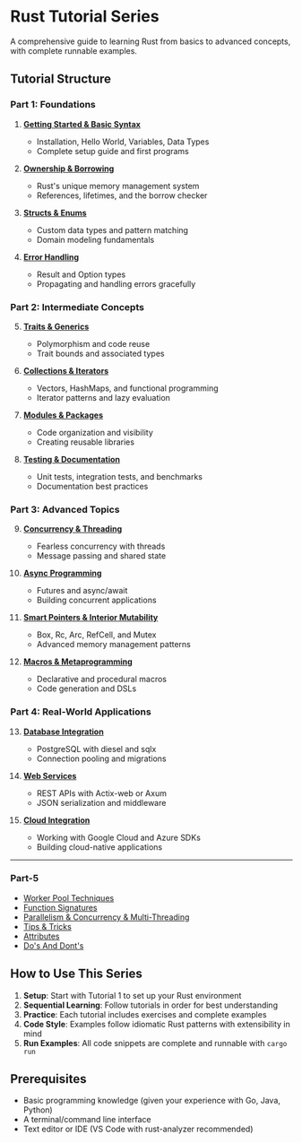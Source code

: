 # Rust Tutorial Series

A comprehensive guide to learning Rust from basics to advanced concepts, with complete runnable examples.

## Tutorial Structure

### Part 1: Foundations

1. **[Getting Started & Basic Syntax](tutorial-1-getting-started.md)**
   - Installation, Hello World, Variables, Data Types
   - Complete setup guide and first programs

2. **[Ownership & Borrowing](tutorial-2-ownership.md)**
   - Rust's unique memory management system
   - References, lifetimes, and the borrow checker

3. **[Structs & Enums](tutorial-3-structs-enums.md)**
   - Custom data types and pattern matching
   - Domain modeling fundamentals

4. **[Error Handling](tutorial-4-error-handling.md)**
   - Result and Option types
   - Propagating and handling errors gracefully

### Part 2: Intermediate Concepts

5. **[Traits & Generics](tutorial-5-traits-generics.md)**
   - Polymorphism and code reuse
   - Trait bounds and associated types

6. **[Collections & Iterators](tutorial-6-collections.md)**
   - Vectors, HashMaps, and functional programming
   - Iterator patterns and lazy evaluation

7. **[Modules & Packages](tutorial-7-modules.md)**
   - Code organization and visibility
   - Creating reusable libraries

8. **[Testing & Documentation](tutorial-8-testing.md)**
   - Unit tests, integration tests, and benchmarks
   - Documentation best practices

### Part 3: Advanced Topics

9. **[Concurrency & Threading](tutorial-9-concurrency.md)**
   - Fearless concurrency with threads
   - Message passing and shared state

10. **[Async Programming](tutorial-10-async.md)**
    - Futures and async/await
    - Building concurrent applications

11. **[Smart Pointers & Interior Mutability](tutorial-11-smart-pointers.md)**
    - Box, Rc, Arc, RefCell, and Mutex
    - Advanced memory management patterns

12. **[Macros & Metaprogramming](tutorial-12-macros.md)**
    - Declarative and procedural macros
    - Code generation and DSLs

### Part 4: Real-World Applications

13. **[Database Integration](tutorial-13-databases.md)**
    - PostgreSQL with diesel and sqlx
    - Connection pooling and migrations

14. **[Web Services](tutorial-14-web-services.md)**
    - REST APIs with Actix-web or Axum
    - JSON serialization and middleware

15. **[Cloud Integration](tutorial-15-cloud.md)**
    - Working with Google Cloud and Azure SDKs
    - Building cloud-native applications

---

### Part-5

- [Worker Pool Techniques](Worker_Pool.md)
- [Function Signatures](Function_Signatures.md)
- [Parallelism & Concurrency & Multi-Threading](Parallelism_Concurrency_Multithreading.md)
- [Tips & Tricks](Tips_And_Tricks.md)
- [Attributes](Attributes.md)
- [Do's And Dont's](Dos_And_Donts.md)

## How to Use This Series

1. **Setup**: Start with Tutorial 1 to set up your Rust environment
2. **Sequential Learning**: Follow tutorials in order for best understanding
3. **Practice**: Each tutorial includes exercises and complete examples
4. **Code Style**: Examples follow idiomatic Rust patterns with extensibility in mind
5. **Run Examples**: All code snippets are complete and runnable with `cargo run`

## Prerequisites

- Basic programming knowledge (given your experience with Go, Java, Python)
- A terminal/command line interface
- Text editor or IDE (VS Code with rust-analyzer recommended)